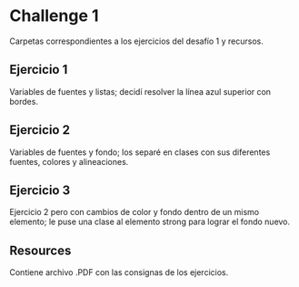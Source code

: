 # Challenge 1
Carpetas correspondientes a los ejercicios del desafío 1 y recursos.
## Ejercicio 1
Variables de fuentes y listas; decidí resolver la línea azul superior con bordes.
## Ejercicio 2
Variables de fuentes y fondo; los separé en clases con sus diferentes fuentes, colores y alineaciones.
## Ejercicio 3
Ejercicio 2 pero con cambios de color y fondo dentro de un mismo elemento; le puse una clase al elemento strong para lograr el fondo nuevo.
## Resources
Contiene archivo .PDF con las consignas de los ejercicios.
